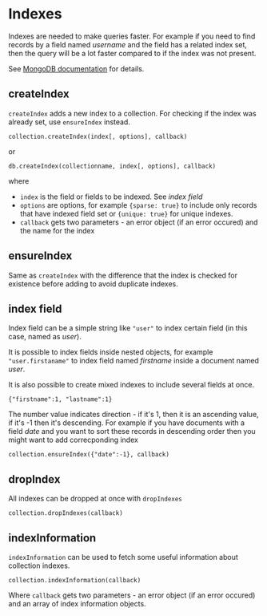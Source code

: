 Indexes
=======

Indexes are needed to make queries faster. For example if you need to find records by a field named *username* and 
the field has a related index set, then the query will be a lot faster compared to if the index was not present.

See [MongoDB documentation](http://www.mongodb.org/display/DOCS/Indexes) for details.

## createIndex

`createIndex` adds a new index to a collection. For checking if the index was already set, use `ensureIndex` instead.

    collection.createIndex(index[, options], callback)

or

    db.createIndex(collectionname, index[, options], callback)
    
where

  * `index` is the field or fields to be indexed. See *index field*
  * `options` are options, for example `{sparse: true}` to include only records that have indexed field set or `{unique: true}` for unique indexes.
  * `callback` gets two parameters - an error object (if an error occured) and the name for the index

## ensureIndex

Same as `createIndex` with the difference that the index is checked for existence before adding to avoid duplicate indexes.

## index field

Index field can be a simple string like `"user"` to index certain field (in this case, named as *user*).

It is possible to index fields inside nested objects, for example `"user.firstaname"` to index field named *firstname* inside a document named *user*.

It is also possible to create mixed indexes to include several fields at once.

    {"firstname":1, "lastname":1}
    
The number value indicates direction - if it's 1, then it is an ascending value,
if it's -1 then it's descending. For example if you have documents with a field *date* and you want to sort these records in descending order then you might want to add correcponding index

    collection.ensureIndex({"date":-1}, callback)

## dropIndex

All indexes can be dropped at once with `dropIndexes`

    collection.dropIndexes(callback)

## indexInformation

`indexInformation` can be used to fetch some useful information about collection indexes. 

    collection.indexInformation(callback)
    
Where `callback` gets two parameters - an error object (if an error occured) and an array of index information objects.
